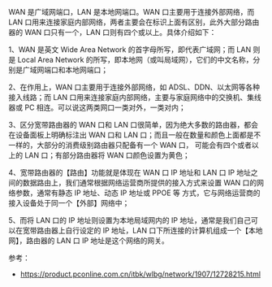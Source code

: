WAN 是广域网端口，LAN 是本地网端口。WAN 口主要用于连接外部网络，而 LAN 口用来连接家庭内部网络，两者主要会在标识上面有区别，此外大部分路由器的 WAN 口只有一个，LAN 口则有四个或以上。具体介绍如下：


1、WAN 是英文 Wide Area Network 的首字母所写，即代表广域网；而 LAN 则是 Local Area Network 的所写，即本地网（或叫局域网），它们的中文名称，分别是广域网端口和本地网端口；

2、在作用上，WAN 口主要用于连接外部网络，如 ADSL、DDN、以太网等各种接入线路；而 LAN 口用来连接家庭内部网络，主要与家庭网络中的交换机、集线器或 PC 相连。可以说这两类网口一类对外，一类对内；

3、区分宽带路由器的 WAN 口和 LAN 口很简单，因为绝大多数的路由器，都会在设备面板上明确标注出 WAN 口和 LAN 口；而且一般在数量和颜色上面都是不一样的，大部分的消费级别路由器只配备有一个 WAN 口，
可能会有四个或者以上的 LAN 口；有部分路由器将 WAN 口颜色设置为黄色；

4、宽带路由器的【路由】功能就是体现在 WAN 口 IP 地址和 LAN 口 IP 地址之间的数据路由上，我们通常根据网络运营商所提供的接入方式来设置 WAN 口的网络参数，通常有静态 IP 地址、动态 IP 地址或 PPOE 等
方式，它与网络运营商的接入设备处于同一个【外部】网络中；

5、而将 LAN 口的 IP 地址则设置为本地局域网内的 IP 地址，通常是我们自己可以在宽带路由器上自行设定的 IP 地址，LAN 口下所连接的计算机组成一个【本地网】，路由器的 LAN 口 IP 地址是这个网络的网关。

参考：

 - <https://product.pconline.com.cn/itbk/wlbg/network/1907/12728215.html>
